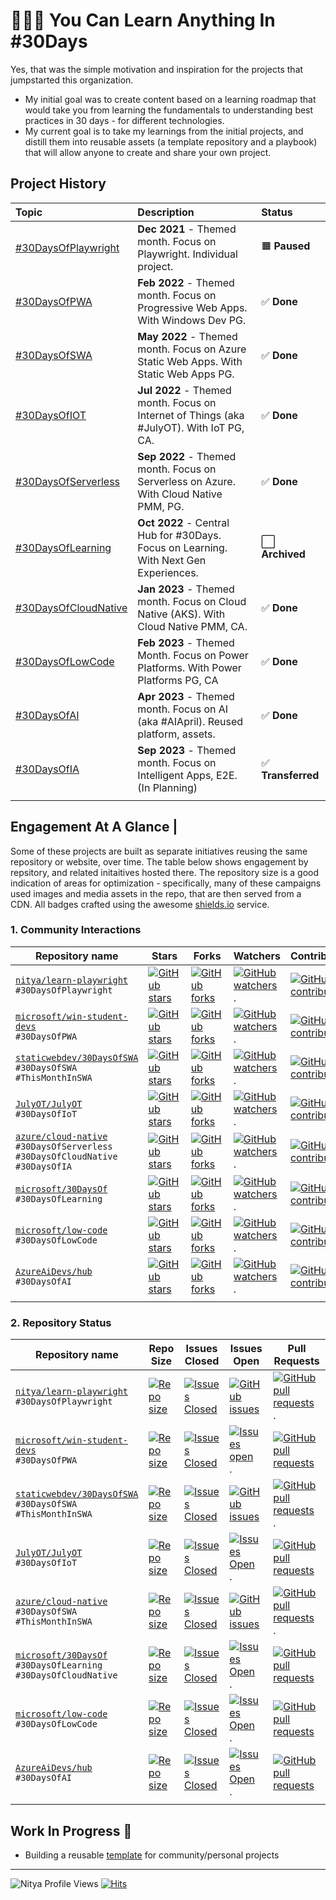 
# 👩🏽‍💻 You Can Learn Anything In #30Days

Yes, that was the simple motivation and inspiration for the projects that jumpstarted this organization. 
 * My initial goal was to create content based on a learning roadmap that would take you from learning the fundamentals to understanding best practices in 30 days - for different technologies.
 * My current goal is to take my learnings from the initial projects, and distill them into reusable assets (a template repository and a playbook) that will allow anyone to create and share your own project.


## Project History

| Topic | Description | Status | 
|:---|:---|:---|
| [#30DaysOfPlaywright](https://aka.ms/30DaysOf/Playwright) | **Dec 2021** - Themed month. Focus on Playwright. Individual project. |  🟧 **Paused** | 
| [#30DaysOfPWA](https://aka.ms/30DaysOf/PWA) | **Feb 2022** - Themed month. Focus on Progressive Web Apps. With Windows Dev PG. | ✅ **Done** |
| [#30DaysOfSWA](https://aka.ms/30DaysOf/SWA)| **May 2022** - Themed month. Focus on Azure Static Web Apps. With Static Web Apps PG. |✅ **Done** |
| [#30DaysOfIOT](https://julyot.dev)| **Jul 2022** - Themed month. Focus on Internet of Things (aka #JulyOT). With IoT PG, CA. | ✅ **Done** |
| [#30DaysOfServerless](https://aka.ms/serverless-september)| **Sep 2022** - Themed month. Focus on Serverless on Azure. With Cloud Native PMM, PG. |  ✅  **Done** |
| [#30DaysOfLearning](https://github.com/microsoft/30daysof)| **Oct 2022** - Central Hub for #30Days. Focus on Learning. With Next Gen Experiences. |  ⬜ **Archived** |
| [#30DaysOfCloudNative](https://aka.ms/cnny)| **Jan 2023** - Themed month. Focus on Cloud Native (AKS). With Cloud Native PMM, CA. | ✅ **Done** |
| [#30DaysOfLowCode](https://aka.ms/lowcode-february)| **Feb 2023** - Themed Month. Focus on Power Platforms. With Power Platforms PG, CA |  ✅  **Done** |
| [#30DaysOfAI](https://aka.ms/ai-april)| **Apr 2023** - Themed month. Focus on AI (aka #AIApril). Reused platform, assets. | ✅  **Done** |
| [#30DaysOfIA](https://aka.ms/FallForIA) | **Sep 2023** - Themed month. Focus on Intelligent Apps, E2E. (In Planning)  | ✅  **Transferred** |
| | |


## Engagement At A Glance | 
Some of these projects are built as separate initiatives reusing the same repository or website, over time. The table below shows engagement by repsitory, and related initaitives hosted there. The repository size is a good indication of areas for optimization - specifically, many of these campaigns used images and media assets in the repo, that are then served from a CDN. All badges crafted using the awesome [shields.io](https://shields.io/badges) service.

### 1. Community Interactions


| Repository name | Stars | Forks |  Watchers | Contributors|
| --- | --- | --- |--- |--- |
| [`nitya/learn-playwright`](https://github.com/nitya/learn-playwright) <br/> `#30DaysOfPlaywright` | [![GitHub stars](https://img.shields.io/github/stars/nitya/learn-playwright.svg?style=for-the-badge)](https://github.com/nitya/learn-playwright) | [![GitHub forks](https://img.shields.io/github/forks/nitya/learn-playwright.svg?style=for-the-badge)](https://github.com/nitya/learn-playwright/forks) |  [![GitHub watchers](https://img.shields.io/github/watchers/nitya/learn-playwright.svg?style=for-the-badge)](https://github.com/nitya/learn-playwright/).  |[![GitHub contributors](https://img.shields.io/github/contributors/nitya/learn-playwright.svg?style=for-the-badge)](https://github.com/nitya/learn-playwright/issues) |
| [`microsoft/win-student-devs`](https://github.com/microsoft/win-student-devs) <br/> `#30DaysOfPWA` | [![GitHub stars](https://img.shields.io/github/stars/microsoft/win-student-devs.svg?style=for-the-badge)](https://github.com/microsoft/win-student-devs) | [![GitHub forks](https://img.shields.io/github/forks/microsoft/win-student-devs.svg?style=for-the-badge)](https://github.com/microsoft/win-student-devs/forks) | [![GitHub watchers](https://img.shields.io/github/watchers/microsoft/win-student-devs?style=for-the-badge)](https://github.com/microsoft/win-student-devs).  | [![GitHub contributors](https://img.shields.io/github/contributors/microsoft/win-student-devs?style=for-the-badge)](https://github.com/microsoft/win-student-devs/issues) |
| [`staticwebdev/30DaysOfSWA`](https://github.com/staticwebdev/30DaysOfSWA) <br/> `#30DaysOfSWA` <br/> `#ThisMonthInSWA`| [![GitHub stars](https://img.shields.io/github/stars/staticwebdev/30DaysOfSWA.svg?style=for-the-badge)](https://github.com/staticwebdev/30DaysOfSWA) | [![GitHub forks](https://img.shields.io/github/forks/staticwebdev/30DaysOfSWA.svg?style=for-the-badge)](https://github.com/staticwebdev/30DaysOfSWA/forks) | [![GitHub watchers](https://img.shields.io/github/watchers/staticwebdev/30DaysOfSWA.svg?style=for-the-badge)](https://github.com/staticwebdev/30DaysOfSWA).  |[![GitHub contributors](https://img.shields.io/github/contributors/staticwebdev/30DaysOfSWA.svg?style=for-the-badge)](https://github.com/staticwebdev/30DaysOfSWA/issues) | 
| [`JulyOT/JulyOT`](https://github.com/JulyOT/JulyOT) <br/> `#30DaysOfIoT` | [![GitHub stars](https://img.shields.io/github/stars/JulyOT/JulyOT.svg?style=for-the-badge)](https://github.com/JulyOT/JulyOT) | [![GitHub forks](https://img.shields.io/github/forks/staticwebdev/30DaysOfSWA.svg?style=for-the-badge)](https://github.com/JulyOT/JulyOT/forks) | [![GitHub watchers](https://img.shields.io/github/watchers/JulyOT/JulyOT.svg?style=for-the-badge)](https://github.com/JulyOT/JulyOT).  |[![GitHub contributors](https://img.shields.io/github/contributors/JulyOT/JulyOT.svg?style=for-the-badge)](https://github.com/JulyOT/JulyOT/issues) | 
| [`azure/cloud-native`](https://github.com/azure/cloud-native) <br/> `#30DaysOfServerless` <br/> `#30DaysOfCloudNative` <br/> `#30DaysOfIA`| [![GitHub stars](https://img.shields.io/github/stars/azure/cloud-native.svg?style=for-the-badge)](https://github.com/azure/cloud-native) | [![GitHub forks](https://img.shields.io/github/forks/azure/cloud-native.svg?style=for-the-badge)](https://github.com/azure/cloud-native/forks) | [![GitHub watchers](https://img.shields.io/github/watchers/azure/cloud-native.svg?style=for-the-badge)](https://github.com/azure/cloud-native).  | [![GitHub contributors](https://img.shields.io/github/contributors/azure/cloud-native.svg?style=for-the-badge)](https://github.com/azure/cloud-native/issues) |
| [`microsoft/30DaysOf`](https://github.com/microsoft/30DaysOf) <br/> `#30DaysOfLearning`| [![GitHub stars](https://img.shields.io/github/stars/microsoft/30DaysOf.svg?style=for-the-badge)](https://github.com/microsoft/30DaysOf) | [![GitHub forks](https://img.shields.io/github/forks/microsoft/30DaysOf.svg?style=for-the-badge)](https://github.com/microsoft/30DaysOf/forks) | [![GitHub watchers](https://img.shields.io/github/watchers/microsoft/30DaysOf.svg?style=for-the-badge)](https://github.com/microsoft/30DaysOf).  | [![GitHub contributors](https://img.shields.io/github/contributors/microsoft/30DaysOf.svg?style=for-the-badge)](https://github.com/microsoft/30DaysOf/issues) |
| [`microsoft/low-code`](https://github.com/microsoft/low-code) <br/> `#30DaysOfLowCode`| [![GitHub stars](https://img.shields.io/github/stars/microsoft/low-code.svg?style=for-the-badge)](https://github.com/microsoft/low-code) | [![GitHub forks](https://img.shields.io/github/forks/microsoft/low-code.svg?style=for-the-badge)](https://github.com/microsoft/low-code/forks) | [![GitHub watchers](https://img.shields.io/github/watchers/microsoft/low-code.svg?style=for-the-badge)](https://github.com/microsoft/low-code).  | [![GitHub contributors](https://img.shields.io/github/contributors/microsoft/low-code.svg?style=for-the-badge)](https://github.com/microsoft/low-code/issues) |
| [`AzureAiDevs/hub`](https://github.com/AzureAiDevs/hub) <br/> `#30DaysOfAI`| [![GitHub stars](https://img.shields.io/github/stars/AzureAiDevs/hub.svg?style=for-the-badge)](https://github.com/AzureAiDevs/hub) | [![GitHub forks](https://img.shields.io/github/forks/AzureAiDevs/hub.svg?style=for-the-badge)](https://github.com/AzureAiDevs/hub/forks) | [![GitHub watchers](https://img.shields.io/github/watchers/microsoft/low-code.svg?style=for-the-badge)](https://github.com/AzureAiDevs/hub).  | [![GitHub contributors](https://img.shields.io/github/contributors/AzureAiDevs/hub.svg?style=for-the-badge)](https://github.com/AzureAiDevs/hub/issues) |
| | | | | |


### 2. Repository Status


| Repository name | Repo Size | Issues Closed | Issues Open | Pull Requests |
| --- | --- | --- |--- |--- |
| [`nitya/learn-playwright`](https://github.com/nitya/learn-playwright) <br/> `#30DaysOfPlaywright` | [![Repo size](https://img.shields.io/github/repo-size/nitya/learn-playwright.svg?style=for-the-badge)](https://github.com/nitya/learn-playwright) | [![Issues Closed](https://img.shields.io/github/issues-closed/nitya/learn-playwright.svg?style=for-the-badge)](https://github.com/nitya/learn-playwright/issues) | [![GitHub issues](https://img.shields.io/github/issues/nitya/learn-playwright.svg?style=for-the-badge)](https://github.com/nitya/learn-playwright/issues) | [![GitHub pull requests](https://img.shields.io/github/issues-pr/nitya/learn-playwright.svg?style=for-the-badge)](https://github.com/nitya/learn-playwright/pulls).  |
| [`microsoft/win-student-devs`](https://github.com/microsoft/win-student-devs) <br/> `#30DaysOfPWA` | [![Repo size](https://img.shields.io/github/repo-size/microsoft/win-student-devs.svg?style=for-the-badge)](https://github.com/microsoft/win-student-devs) | [![Issues Closed](https://img.shields.io/github/issues-closed/microsoft/win-student-devs.svg?style=for-the-badge)](https://github.com/microsoft/win-student-devs/issues) | [![Issues open](https://img.shields.io/github/issues/microsoft/win-student-devs?style=for-the-badge)](https://github.com/microsoft/win-student-devs).  | [![GitHub pull requests](https://img.shields.io/github/issues-pr/microsoft/win-student-devs?style=for-the-badge)](https://github.com/microsoft/win-student-devs/issues) |
| [`staticwebdev/30DaysOfSWA`](https://github.com/nitya/learn-playwright) <br/> `#30DaysOfSWA` <br/> `#ThisMonthInSWA` | [![Repo size](https://img.shields.io/github/repo-size/staticwebdev/30DaysOfSWA?style=for-the-badge)](https://github.com/staticwebdev/30DaysOfSWA) |  [![Issues Closed](https://img.shields.io/github/issues-closed/staticwebdev/30DaysOfSWA.svg?style=for-the-badge)](https://github.com/staticwebdev/30DaysOfSWA/issues)  | [![GitHub issues](https://img.shields.io/github/issues/staticwebdev/30DaysOfSWA.svg?style=for-the-badge)](https://github.com/staticwebdev/30DaysOfSWA/issues) | [![GitHub pull requests](https://img.shields.io/github/issues-pr/staticwebdev/30DaysOfSWA.svg?style=for-the-badge)](https://github.com/staticwebdev/30DaysOfSWA/pulls).  |
| [`JulyOT/JulyOT`](https://github.com/JulyOT/JulyOT) <br/> `#30DaysOfIoT` | [![Repo size](https://img.shields.io/github/repo-size/JulyOT/JulyOT.svg?style=for-the-badge)](https://github.com/JulyOT/JulyOT) | [![Issues Closed](https://img.shields.io/github/issues-closed/JulyOT/JulyOT.svg?style=for-the-badge)](https://github.com/JulyOT/JulyOT/issues) | [![Issues Open](https://img.shields.io/github/issues/JulyOT/JulyOT.svg?style=for-the-badge)](https://github.com/JulyOT/JulyOT/issues).  |[![GitHub pull requests](https://img.shields.io/github/issues-pr/JulyOT/JulyOT.svg?style=for-the-badge)](https://github.com/JulyOT/JulyOT/issues) | 
| [`azure/cloud-native`](https://github.com/azure/cloud-native) <br/> `#30DaysOfSWA` <br/> `#ThisMonthInSWA` | [![Repo size](https://img.shields.io/github/repo-size/azure/cloud-native?style=for-the-badge)](https://github.com/azure/cloud-native) | [![Issues Closed](https://img.shields.io/github/issues-closed/azure/cloud-native.svg?style=for-the-badge)](https://github.com/azure/cloud-native/) | [![GitHub issues](https://img.shields.io/github/issues/azure/cloud-native.svg?style=for-the-badge)](https://github.com/azure/cloud-native/issues) | [![GitHub pull requests](https://img.shields.io/github/issues-pr/azure/cloud-native.svg?style=for-the-badge)](https://github.com/azure/cloud-native/pulls).  |
| [`microsoft/30DaysOf`](https://github.com/microsoft/30DaysOf) <br/> `#30DaysOfLearning` <br/> `#30DaysOfCloudNative`| [![Repo size](https://img.shields.io/github/repo-size/microsoft/30DaysOf.svg?style=for-the-badge)](https://github.com/microsoft/30DaysOf) | [![Issues Closed](https://img.shields.io/github/issues-closed/microsoft/30DaysOf.svg?style=for-the-badge)](https://github.com/microsoft/30DaysOf/forks) | [![Issues Open](https://img.shields.io/github/issues/microsoft/30DaysOf.svg?style=for-the-badge)](https://github.com/microsoft/30DaysOf/issues).  | [![GitHub pull requests](https://img.shields.io/github/issues-pr/microsoft/30DaysOf.svg?style=for-the-badge)](https://github.com/microsoft/30DaysOf/issues) |
| [`microsoft/low-code`](https://github.com/microsoft/low-code) <br/> `#30DaysOfLowCode`| [![Repo size](https://img.shields.io/github/repo-size/microsoft/low-code.svg?style=for-the-badge)](https://github.com/microsoft/low-code) | [![Issues Closed](https://img.shields.io/github/issues-closed/microsoft/low-code.svg?style=for-the-badge)](https://github.com/microsoft/low-code/forks) | [![Issues Open](https://img.shields.io/github/issues/microsoft/low-code.svg?style=for-the-badge)](https://github.com/microsoft/low-code).  | [![GitHub pull requests](https://img.shields.io/github/issues-pr/microsoft/low-code.svg?style=for-the-badge)](https://github.com/microsoft/low-code/issues) |
| [`AzureAiDevs/hub`](https://github.com/AzureAiDevs/hub) <br/> `#30DaysOfAI`| [![Repo size](https://img.shields.io/github/repo-size/AzureAiDevs/hub.svg?style=for-the-badge)](https://github.com/AzureAiDevs/hub) | [![Issues Closed](https://img.shields.io/github/issues-closed/AzureAiDevs/hub.svg?style=for-the-badge)](https://github.com/AzureAiDevs/hub/forks) | [![Issues Open](https://img.shields.io/github/issues/microsoft/low-code.svg?style=for-the-badge)](https://github.com/AzureAiDevs/hub).  | [![GitHub pull requests](https://img.shields.io/github/issues-pr/AzureAiDevs/hub.svg?style=for-the-badge)](https://github.com/AzureAiDevs/hub/issues) |
| | | | | |

## Work In Progress 🚧

 * Building a reusable [template](https://github.com/30DaysOf) for community/personal projects

---
<img src="https://komarev.com/ghpvc/?username=nitya&label=Profile%20views&color=FF69B4&style=flat" 
    alt="Nitya Profile Views"/> 
[![Hits](https://hits.sh/github.com/30DaysOf.svg?color=97ca00)](https://hits.sh/github.com/30DaysOf/) 
